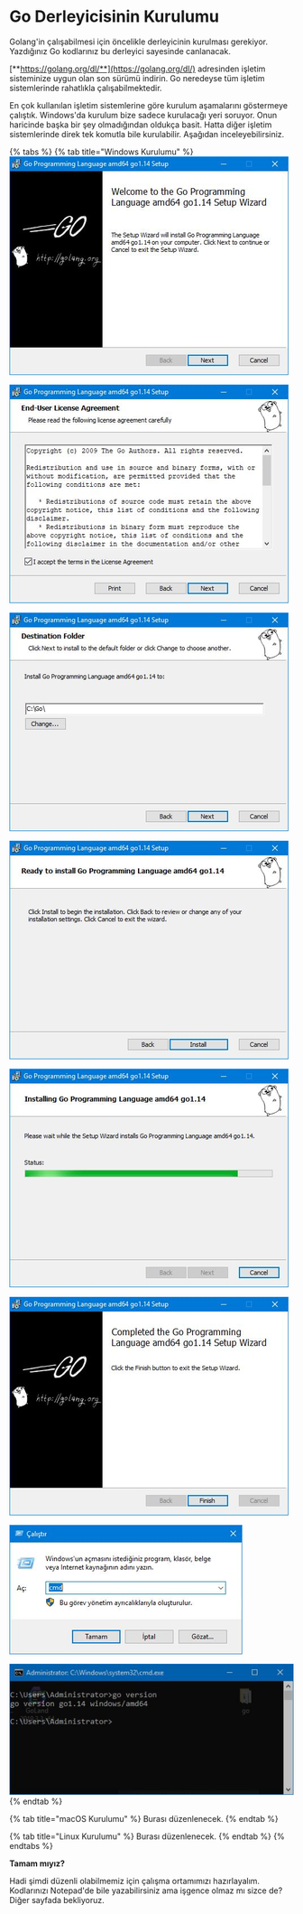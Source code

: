 # Go Derleyicisinin Kurulumu

Golang'in çalışabilmesi için öncelikle derleyicinin kurulması gerekiyor. Yazdığınız Go kodlarınız bu derleyici sayesinde canlanacak.

[**https://golang.org/dl/**](https://golang.org/dl/) adresinden işletim sisteminize uygun olan son sürümü indirin. Go neredeyse tüm işletim sistemlerinde rahatlıkla çalışabilmektedir.

En çok kullanılan işletim sistemlerine göre kurulum aşamalarını göstermeye çalıştık. Windows'da kurulum bize sadece kurulacağı yeri soruyor. Onun haricinde başka bir şey olmadığından oldukça basit. Hatta diğer işletim sistemlerinde direk tek komutla bile kurulabilir. Aşağıdan inceleyebilirsiniz.

{% tabs %}
{% tab title="Windows Kurulumu" %}
![&#x130;ndirdi&#x11F;imiz kurulum dosyas&#x131;n&#x131; &#xE7;al&#x131;&#x15F;t&#x131;r&#x131;yoruz.](../.gitbook/assets/go-kurulum-1.jpg)

![Lisans s&#xF6;zle&#x15F;mesini kabul ediyoruz.](../.gitbook/assets/go-kurulum-2.jpg)

![Go derleyicisinin kurulaca&#x11F;&#x131; yeri belirliyoruz.](../.gitbook/assets/go-kurulum-3.jpg)

![Kuruluma ba&#x15F;l&#x131;yoruz.](../.gitbook/assets/go-kurulum-4.jpg)

![Kurulum gayet k&#x131;sa bir s&#xFC;rede tamamlan&#x131;yor.](../.gitbook/assets/go-kurulum-5.jpg)

![Kurulumumuz tamamland&#x131;.](../.gitbook/assets/go-kurulum-6.jpg)

![Klavyemizden Windows+R kombinasyonunu kullanarak komut istemini &#xE7;al&#x131;&#x15F;t&#x131;r&#x131;yoruz.](../.gitbook/assets/go-kurulum-7.jpg)

![Komut istemine go version yazd&#x131;&#x11F;&#x131;m&#x131;zda versiyon numaram&#x131;z&#x131; g&#xF6;rebiliyorsak e&#x11F;er kurulumumuz ba&#x15F;ar&#x131;yla tamamlanm&#x131;&#x15F; demektir.](../.gitbook/assets/go-kurulum-8.jpg)
{% endtab %}

{% tab title="macOS Kurulumu" %}
Burası düzenlenecek.
{% endtab %}

{% tab title="Linux Kurulumu" %}
Burası düzenlenecek.
{% endtab %}
{% endtabs %}

**Tamam mıyız?**

Hadi şimdi düzenli olabilmemiz için çalışma ortamımızı hazırlayalım. Kodlarınızı Notepad'de bile yazabilirsiniz ama işgence olmaz mı sizce de? Diğer sayfada bekliyoruz.

